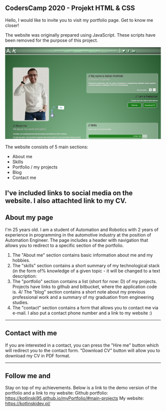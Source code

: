 ## CodersCamp 2020 - Projekt HTML & CSS

Hello, I would like to invite you to visit my portfolio page. Get to know me closer!

The website was originally prepared using JavaScript. These scripts have been removed for the purpose of this project.

![MyPortfolio](./images/screen_project_1.png)

The website consists of 5 main sections:
  * About me
  * Skills
  * Portfolio / my projects
  * Blog
  * Contact me
  
I've included links to social media on the website. I also attachted link to my CV.
---

## About my page

I'm 25 years old. I am a student of Automation and Robotics with 2 years of experience in programming in the automotive industry at the position of Automation Engineer.
The page includes a header with navigation that allows you to redirect to a specific section of the portfolio.

1. The "About me" section contains basic information about me and my hobbies.
2. The "skills" section contains a short summary of my technological stack (in the form of% knowledge of a given topic - it will be changed to a text description:
3. The "portfolio" section contains a list (short for now: D) of my projects. Projects have links to github and bitbucket, where the application code is.
4/ The "blog" section contains a short note about my previous professional work and a summary of my graduation from engineering studies.
5. The "contact" section contains a form that allows you to contact me via e-mail. I also put a contact phone number and a link to my website :)

---
## Contact with me

If you are interested in a contact, you can press the "Hire me" button which will redirect you to the contact form.
"Download CV" button will allow you to download my CV in PDF format.

---
## Follow me and 

Stay on top of my achievements. Below is a link to the demo version of the portfolio and a link to my website:
Github portfolio:
https://kotlinski95.github.io/myPortfolio/#main-projects
My website:
https://kotlinskidev.pl/
